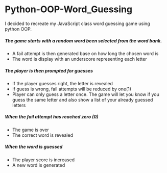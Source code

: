 # Python-OOP-Word_Guessing

I decided to recreate my JavaScript class word guessing game using python OOP.
##### The game starts with a random word been selected from the word bank. 
* A fail attempt is then generated base on how long the chosen word is
* The word is display with an underscore representing each letter 

##### The player is then prompted for guesses
* If the player guesses right, the letter is revealed
* If guess is wrong, fail attempts will be reduced by one(1)
* Player can only guess a letter once. The game will let you know if you guess the same letter and also show a list of your already guessed letters

##### When the fail attempt has reached zero (0)
* The game is over
* The correct word is revealed

##### When the word is guessed
* The player score is increased
* A new word is generated

